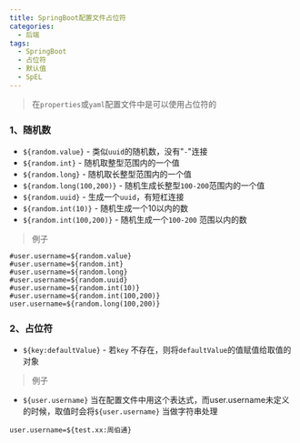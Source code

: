 ```yaml
---
title: SpringBoot配置文件占位符
categories:
  - 后端
tags:
  - SpringBoot
  - 占位符
  - 默认值
  - SpEL
---
```


> 在`properties`或`yaml`配置文件中是可以使用占位符的

### 1、随机数

* `${random.value}` - 类似`uuid`的随机数，没有"`-`"连接
* `${random.int}` - 随机取整型范围内的一个值
* `${random.long}` - 随机取长整型范围内的一个值
* `${random.long(100,200)}` - 随机生成长整型`100-200`范围内的一个值
* `${random.uuid}` - 生成一个`uuid`，有短杠连接
* `${random.int(10)}` - 随机生成一个10以内的数
* `${random.int(100,200)}` - 随机生成一个`100-200` 范围以内的数

> 例子

```properties
#user.username=${random.value}
#user.username=${random.int}
#user.username=${random.long}
#user.username=${random.uuid}
#user.username=${random.int(10)}
#user.username=${random.int(100,200)}
user.username=${random.long(100,200)}
```



### 2、占位符

* `${key:defaultValue}` - 若`key` 不存在，则将`defaultValue`的值赋值给取值的对象

> 例子

* `${user.username}` 当在配置文件中用这个表达式，而user.username未定义的时候，取值时会将`${user.username}` 当做字符串处理

```properties
user.username=${test.xx:周伯通}
```



